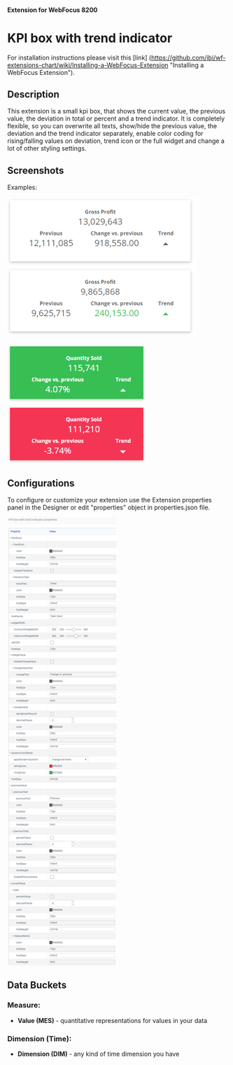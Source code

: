 #### Extension for WebFocus 8200

# KPI box with trend indicator

For installation instructions please visit this [link] (https://github.com/ibi/wf-extensions-chart/wiki/Installing-a-WebFocus-Extension "Installing a WebFocus Extension").

## Description

This extension is a small kpi box, that shows the current value, the previous value, the deviation in total or percent and a trend indicator.
It is completely flexible, so you can overwrite all texts, show/hide the previous value, the deviation and the trend indicator separately, enable color coding for rising/falling values on deviation, trend icon or the full widget and change a lot of other styling settings.

## Screenshots

Examples:

![Screenshot1](https://github.com/ibi/wf-extensions-chart/blob/master/com.ibi.kpi_box_trend/screenshots/Screenshot1.PNG)

![Screenshot2](https://github.com/ibi/wf-extensions-chart/blob/master/com.ibi.kpi_box_trend/screenshots/Screenshot2.PNG)

## Configurations

To configure or customize your extension use the Extension properties panel in the Designer or edit "properties" object in properties.json file.

![Properties](https://github.com/ibi/wf-extensions-chart/blob/master/com.ibi.kpi_box_trend/screenshots/Properties.png)


## Data Buckets

### Measure:
* **Value (MES)** - quantitative representations for values in your data

### Dimension (Time):
* **Dimension (DIM)** - any kind of time dimension you have
